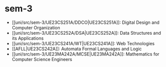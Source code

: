 # sem-3

- [[uni/src/sem-3/UE23CS251A/DDCO|UE23CS251A]]: Digital Design and Computer Organization
- [[uni/src/sem-3/UE23CS252A/DSA|UE23CS252A]]: Data Structures and its Applications
- [[uni/src/sem-3/UE23CS241A/WT|UE23CS241A]]: Web Technologies
- [[AFLL|UE23CS242A]]: Automata Formal Languages and Logic
- [[uni/src/sem-3/UE23MA242A/MCSE|UE23MA242A]]: Mathematics for Computer Science Engineers